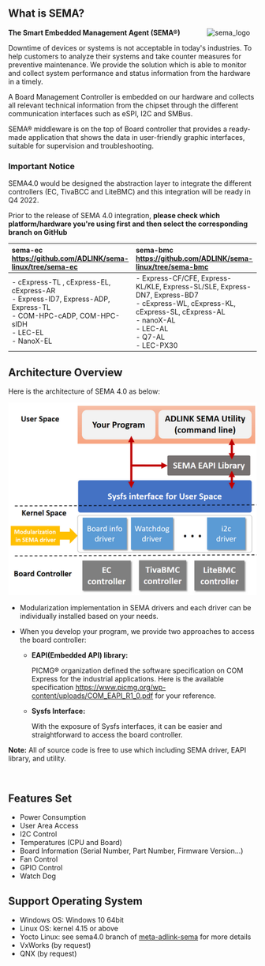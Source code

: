 <br>

What is SEMA?
-----
<img src="https://cdn.adlinktech.com/webupd/en/Upload/ProductNews/logo_sema.png" alt="sema_logo" width="20%" align="right"  />


**The Smart Embedded Management Agent (SEMA®)**

Downtime of devices or systems is not acceptable in today's industries. To help customers to analyze their systems and take counter measures for preventive maintenance. We provide the solution which is able to monitor and collect system performance and status information from the hardware in a timely.

A Board Management Controller is embedded on our hardware and collects all relevant technical information from the chipset through the different communication interfaces such as eSPI, I2C and SMBus.

SEMA® middleware is on the top of Board controller that provides a ready-made application that shows the data in user-friendly graphic interfaces, suitable for supervision and troubleshooting.


### Important Notice 

SEMA4.0 would be designed the abstraction layer to integrate the different controllers (EC, TivaBCC and LiteBMC) and this integration will be ready in Q4 2022. 

Prior to the release of SEMA 4.0 integration, **please check which platform/hardware you're using first and then select the corresponding branch on GitHub**

| sema-ec<br> https://github.com/ADLINK/sema-linux/tree/sema-ec            | sema-bmc<br>https://github.com/ADLINK/sema-linux/tree/sema-bmc |
| :----------------------------------------------------------- | :------------------------------------------------------------ |
| - cExpress-TL , cExpress-EL, cExpress-AR<br>- Express-ID7, Express-ADP, Express-TL <br>- COM-HPC-cADP, COM-HPC-sIDH <br>- LEC-EL <br>- NanoX-EL | - Express-CF/CFE, Express-KL/KLE, Express-SL/SLE, Express-DN7, Express-BD7 <br>- cExpress-WL, cExpress-KL, cExpress-SL, cExpress-AL<br>- nanoX-AL<br>- LEC-AL<br>- Q7-AL<br>- LEC-PX30 |


Architecture Overview
-----

Here is the architecture of SEMA 4.0 as below:

 

![image-20220422162134957](Readme.assets/image-20220422162134957.png)
 



* Modularization implementation in SEMA drivers and each driver can be individually installed based on your needs.

* When you develop your program,  we provide two approaches to access the board controller:

  * **EAPI(Embedded API) library:**  

    PICMG® organization defined the software specification on COM Express for the industrial applications. Here is the available specification https://www.picmg.org/wp-content/uploads/COM_EAPI_R1_0.pdf for your reference.


  * **Sysfs Interface:** 

    With the exposure of Sysfs interfaces, it can be easier and straightforward to access the board controller.  

    

**Note:** All of source code is free to use which including SEMA driver, EAPI library, and utility.

<br>


Features Set
-----

* Power Consumption
* User Area Access
* I2C Control 
* Temperatures (CPU and Board)
* Board Information (Serial Number, Part Number, Firmware Version...)
* Fan Control
* GPIO Control 
* Watch Dog  


Support Operating System
-----
* Windows OS: Windows 10 64bit
* Linux OS: kernel 4.15 or above
* Yocto Linux: see sema4.0 branch of [meta-adlink-sema](https://github.com/ADLINK/meta-adlink-sema) for more details
* VxWorks (by request)
* QNX (by request)





#### 
